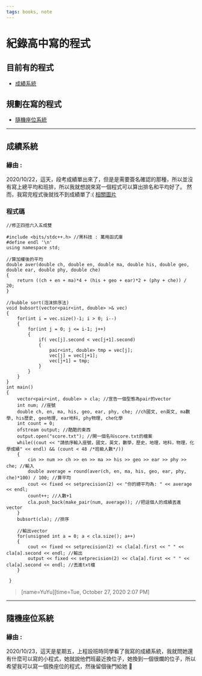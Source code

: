 ```yaml
---
tags: books, note
---
```




# 紀錄高中寫的程式


## 目前有的程式
- [成績系統](#成績系統)

## 規劃在寫的程式
- [隨機座位系統](#隨機座位系統)

---
## 成績系統
### 緣由 : 
2020/10/22，這天，段考成績單出來了，但是是需要簽名確認的那種，所以並沒有寫上總平均和班排，所以我就想說來寫一個程式可以算出排名和平均好了。
然而，我寫完程式後就找不到成績單了:(
[相關圖片](https://i.imgur.com/wc7B2H6.png)
### 程式碼
```cpp=
//修正四捨六入五成雙

#include <bits/stdc++.h> //黑科技 : 萬用函式庫
#define endl '\n'
using namespace std;

//算加權後的平均
double aver(double ch, double en, double ma, double his, double geo, double ear, double phy, double che)
{
    return ((ch + en + ma)*4 + (his + geo + ear)*2 + (phy + che)) / 20;
}

//bubble sort(泡沫排序法)
void bubsort(vector<pair<int, double> >& vec)
{
    for(int i = vec.size()-1; i > 0; i--)
    {
        for(int j = 0; j <= i-1; j++)
        {
            if( vec[j].second < vec[j+1].second)
            {
                pair<int, double> tmp = vec[j];
                vec[j] = vec[j+1];
                vec[j+1] = tmp;
            }
        }
    }
}
int main()
{
    vector<pair<int, double> > cla; //宣告一個型態為pair的vector
    int num; //座號
    double ch, en, ma, his, geo, ear, phy, che; //ch國文, en英文, ma數學, his歷史, geo地理, ear地科, phy物理, che化學
    int count = 0;
    ofstream output; //酷酷的東西
    output.open("score.txt"); //開一個名叫score.txt的檔案  
    while((cout << "請依序輸入座號，國文，英文，數學，歷史，地理，地科，物理，化學成績" << endl) && (count < 48 /*班級人數*/))
    {
        cin >> num >> ch >> en >> ma >> his >> geo >> ear >> phy >> che; //輸入 
        double average = round(aver(ch, en, ma, his, geo, ear, phy, che)*100) / 100; //算平均 
        cout << fixed << setprecision(2) << "你的總平均為: " << average << endl;
        count++; //人數+1
        cla.push_back(make_pair(num, average)); //把這個人的成績丟進vector
    }
    bubsort(cla); //排序

    //輸出vector
    for(unsigned int a = 0; a < cla.size(); a++)
    {
        cout << fixed << setprecision(2) << cla[a].first << " " << cla[a].second << endl; //輸出
        output << fixed << setprecision(2) << cla[a].first << " " << cla[a].second << endl; //丟進txt檔
    } 
    
 }
```

> [name=YuYu][time=Tue, October 27, 2020 2:07 PM]

---
## 隨機座位系統
### 緣由 : 
2020/10/23，這天是星期五，上程設班時同學看了我寫的成績系統，我就問她還有什麼可以寫的小程式，她就說他們班最近換位子，她換到一個很爛的位子，所以希望我可以寫一個換座位的程式，然後留個後門給她 :poop:
